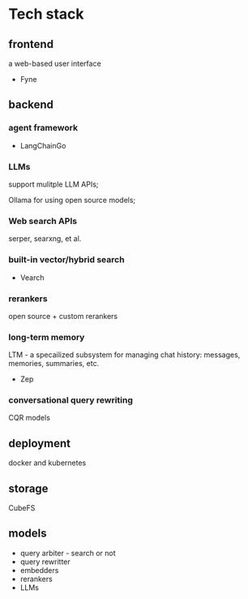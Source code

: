 # Tech stack

## frontend

a web-based user interface
* Fyne

## backend

### agent framework

* LangChainGo

### LLMs

support mulitple LLM APIs;

Ollama for using open source models;

### Web search APIs

serper, searxng, et al.

### built-in vector/hybrid search

* Vearch

### rerankers

open source + custom rerankers

### long-term memory

LTM - a specailized subsystem for managing chat history: messages, memories, summaries, etc.
* Zep

### conversational query rewriting

CQR models

## deployment

docker and kubernetes

## storage

CubeFS

## models

* query arbiter - search or not
* query rewritter
* embedders
* rerankers
* LLMs

